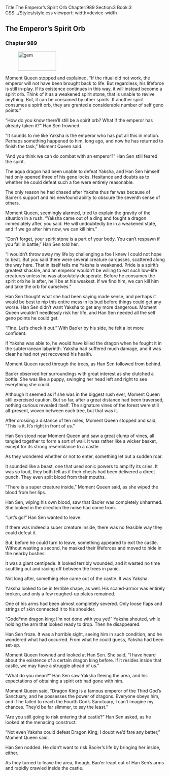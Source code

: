 Title:The Emperor’s Spirit Orb 
Chapter:989 
Section:3 
Book:3 
CSS:../Styles/style.css 
viewport: width=device-width
  
## The Emperor’s Spirit Orb
### Chapter 989
  
<figure>
	<img src="../Images/gem.gif" alt="gem" id="gem" width="120" height="60" />
</figure>
  

  
Moment Queen stopped and explained, “If the ritual did not work, the emperor will not have been brought back to life. But regardless, his lifeforce is still in-play. If its existence continues in this way, it will instead become a spirit orb. Think of it as a weakened spirit stone, that is unable to revive anything. But, it can be consumed by other spirits. If another spirit consumes a spirit orb, they are granted a considerable number of self geno points.”

“How do you know there’ll still be a spirit orb? What if the emperor has already taken it?” Han Sen frowned.

“It sounds to me like Yaksha is the emperor who has put all this in motion. Perhaps something happened to him, long ago, and now he has returned to finish the task,” Moment Queen said.

“And you think we can do combat with an emperor?” Han Sen still feared the spirit.

The aqua dragon had been unable to defeat Yaksha, and Han Sen himself had only opened three of his gene locks. Hesitance and doubts as to whether he could defeat such a foe were entirely reasonable.

The only reason he had chased after Yaksha thus far was because of Bao’er’s support and his newfound ability to obscure the seventh sense of others.

Moment Queen, seemingly alarmed, tried to explain the gravity of the situation in a rush. “Yaksha came out of a ding and fought a dragon immediately after, you said. He will undoubtedly be in a weakened state, and if we go after him now, we can kill him.”

“Don’t forget, your spirit stone is a part of your body. You can’t respawn if you fall in battle,” Han Sen told her.

“I wouldn’t throw away my life by challenging a foe I knew I could not hope to beat. But you said there were several creature carcasses, scattered along the way here. That in itself tells me Yaksha is weakened. Pride is a spirit’s greatest shackle, and an emperor wouldn’t be willing to eat such low-life creatures unless he was absolutely desperate. Before he consumes the spirit orb he is after, he’ll be at his weakest. If we find him, we can kill him and take the orb for ourselves.”

Han Sen thought what she had been saying made sense, and perhaps it would be best to nip this entire mess in its bud before things could get any worse. Han Sen didn’t want Yaksha to get any more dangerous. Moment Queen wouldn’t needlessly risk her life, and Han Sen needed all the self geno points he could get.

“Fine. Let’s check it out.” With Bao’er by his side, he felt a lot more confident.

If Yaksha was able to, he would have killed the dragon when he fought it in the subterranean labyrinth. Yaksha had suffered much damage, and it was clear he had not yet recovered his health.

Moment Queen raced through the trees, as Han Sen followed from behind.

Bao’er observed her surroundings with great interest as she clutched a bottle. She was like a puppy, swinging her head left and right to see everything she could.

Although it seemed as if she was in the biggest rush ever, Moment Queen still exercised caution. But so far, after a great distance had been traversed, nothing curious revealed itself. The signature vines of the forest were still all-present, woven between each tree, but that was it.

After crossing a distance of ten miles, Moment Queen stopped and said, “This is it. It’s right in front of us.”

Han Sen stood near Moment Queen and saw a great clump of vines, all tangled together to form a sort of wall. It was rather like a wicker basket, except for its strong resemblance to a castle.

As they wondered whether or not to enter, something let out a sudden roar.

It sounded like a beast, one that used sonic powers to amplify its cries. It was so loud, they both felt as if their chests had been delivered a direct punch. They even spilt blood from their mouths.

“There is a super creature inside,” Moment Queen said, as she wiped the blood from her lips.

Han Sen, wiping his own blood, saw that Bao’er was completely unharmed. She looked in the direction the noise had come from.

“Let’s go!” Han Sen wanted to leave.

If there was indeed a super creature inside, there was no feasible way they could defeat it.

But, before he could turn to leave, something appeared to exit the castle. Without wasting a second, he masked their lifeforces and moved to hide in the nearby bushes.

It was a giant centipede. It looked terribly wounded, and it wasted no time scuttling out and racing off between the trees in panic.

Not long after, something else came out of the castle. It was Yaksha.

Yaksha looked to be in terrible shape, as well. His scaled-armor was entirely broken, and only a few roughed-up plates remained.

One of his arms had been almost completely severed. Only loose flaps and strings of skin connected it to his shoulder.

“Godd*mn dragon king; I’m not done with you yet!” Yaksha shouted, while holding the arm that looked ready to drop. Then he disappeared.

Han Sen froze. It was a horrible sight, seeing him in such condition, and he wondered what had occurred. From what he could guess, Yaksha had been set-up.

Moment Queen frowned and looked at Han Sen. She said, “I have heard about the existence of a certain dragon king before. If it resides inside that castle, we may have a struggle ahead of us.”

“What do you mean?” Han Sen saw Yaksha fleeing the area, and his expectations of obtaining a spirit orb had gone with him.

Moment Queen said, “Dragon King is a famous emperor of the Third God’s Sanctuary, and he possesses the power of dragons. Everyone obeys him, and if he failed to reach the Fourth God’s Sanctuary, I can’t imagine my chances. They’d be far slimmer, to say the least.”

“Are you still going to risk entering that castle?” Han Sen asked, as he looked at the menacing construct.

“Not even Yaksha could defeat Dragon King; I doubt we’d fare any better,” Moment Queen said.

Han Sen nodded. He didn’t want to risk Bao’er’s life by bringing her inside, either.

As they turned to leave the area, though, Bao’er leapt out of Han Sen’s arms and rapidly crawled inside the castle.